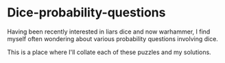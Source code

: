# Dice-probability-questions

Having been recently interested in liars dice and now warhammer, I find myself often wondering about various probability questions involving dice.

This is a place where I'll collate each of these puzzles and my solutions.
